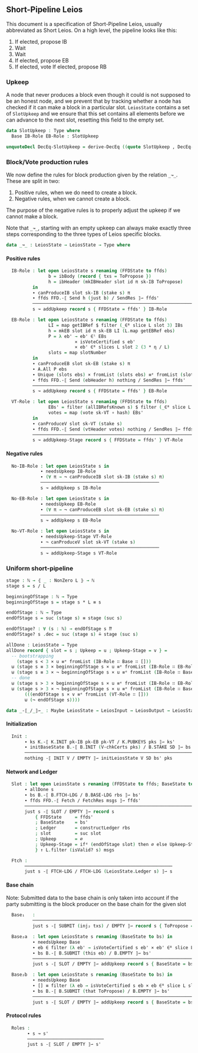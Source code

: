 ## Short-Pipeline Leios

<!--
```agda
{-# OPTIONS --safe #-}
open import Leios.Prelude hiding (id)
open import Leios.FFD
open import Leios.SpecStructure
open import Data.Fin.Patterns
open import Class.ToBool

import Data.List.Relation.Unary.All as A
open import Data.List.Relation.Unary.Unique.DecPropositional N._≟_

open import Tactic.Defaults
open import Tactic.Derive.DecEq

module Leios.Short (⋯ : SpecStructure 1)
  (let open SpecStructure ⋯ renaming (isVoteCertified to isVoteCertified')) where
```
-->

This document is a specification of Short-Pipeline Leios, usually
abbreviated as Short Leios. On a high level, the pipeline looks like this:

1. If elected, propose IB
2. Wait
3. Wait
4. If elected, propose EB
5. If elected, vote
   If elected, propose RB

### Upkeep

A node that never produces a block even though it could is not
supposed to be an honest node, and we prevent that by tracking whether
a node has checked if it can make a block in a particular slot.
`LeiosState` contains a set of `SlotUpkeep` and we ensure that this
set contains all elements before we can advance to the next slot,
resetting this field to the empty set.

```agda
data SlotUpkeep : Type where
  Base IB-Role EB-Role : SlotUpkeep

unquoteDecl DecEq-SlotUpkeep = derive-DecEq ((quote SlotUpkeep , DecEq-SlotUpkeep) ∷ [])
```
<!--
```agda
data StageUpkeep : Type where
  VT-Role : StageUpkeep

unquoteDecl DecEq-StageUpkeep = derive-DecEq ((quote StageUpkeep , DecEq-StageUpkeep) ∷ [])
```
```agda
open import Leios.Protocol (⋯) SlotUpkeep StageUpkeep public

open BaseAbstract B' using (Cert; V-chkCerts; VTy; initSlot)
open FFD hiding (_-⟦_/_⟧⇀_)
open GenFFD
```
```agda
isVoteCertified : LeiosState → EndorserBlock → Type
isVoteCertified s eb = isVoteCertified' (LeiosState.votingState s) (0F , eb)
```
```agda
private variable s s'   : LeiosState
                 ffds'  : FFD.State
                 π      : VrfPf
                 bs'    : B.State
                 ks ks' : K.State
                 msgs   : List (FFDAbstract.Header ffdAbstract ⊎ FFDAbstract.Body ffdAbstract)
                 eb     : EndorserBlock
                 ebs    : List EndorserBlock
                 rbs    : List RankingBlock
                 txs    : List Tx
                 V      : VTy
                 SD     : StakeDistr
                 pks    : List PubKey
```
-->

### Block/Vote production rules

We now define the rules for block production given by the relation `_↝_`. These are split in two:

1. Positive rules, when we do need to create a block.
2. Negative rules, when we cannot create a block.

The purpose of the negative rules is to properly adjust the upkeep if
we cannot make a block.

Note that `_↝_`, starting with an empty upkeep can always make exactly
three steps corresponding to the three types of Leios specific blocks.

```agda
data _↝_ : LeiosState → LeiosState → Type where
```
#### Positive rules
```agda
  IB-Role : let open LeiosState s renaming (FFDState to ffds)
                b = ibBody (record { txs = ToPropose })
                h = ibHeader (mkIBHeader slot id π sk-IB ToPropose)
          in
          ∙ canProduceIB slot sk-IB (stake s) π
          ∙ ffds FFD.-⟦ Send h (just b) / SendRes ⟧⇀ ffds'
          ─────────────────────────────────────────────────────────────────────────
          s ↝ addUpkeep record s { FFDState = ffds' } IB-Role
```
```agda
  EB-Role : let open LeiosState s renaming (FFDState to ffds)
                LI = map getIBRef $ filter (_∈ᴮ slice L slot 3) IBs
                h = mkEB slot id π sk-EB LI (L.map getEBRef ebs)
                P = λ eb' → eb' ∈ˡ EBs
                          × isVoteCertified s eb'
                          × eb' ∈ᴮ slices L slot 2 (3 * η / L)
                slots = map slotNumber
          in
          ∙ canProduceEB slot sk-EB (stake s) π
          ∙ A.All P ebs
          ∙ Unique (slots ebs) × fromList (slots ebs) ≡ᵉ fromList (slots (filter P EBs))
          ∙ ffds FFD.-⟦ Send (ebHeader h) nothing / SendRes ⟧⇀ ffds'
          ─────────────────────────────────────────────────────────────────────────
          s ↝ addUpkeep record s { FFDState = ffds' } EB-Role
```
```agda
  VT-Role : let open LeiosState s renaming (FFDState to ffds)
                EBs' = filter (allIBRefsKnown s) $ filter (_∈ᴮ slice L slot 1) EBs
                votes = map (vote sk-VT ∘ hash) EBs'
          in
          ∙ canProduceV slot sk-VT (stake s)
          ∙ ffds FFD.-⟦ Send (vtHeader votes) nothing / SendRes ⟧⇀ ffds'
          ─────────────────────────────────────────────────────────────────────────
          s ↝ addUpkeep-Stage record s { FFDState = ffds' } VT-Role
```
#### Negative rules
```agda
  No-IB-Role : let open LeiosState s in
             ∙ needsUpkeep IB-Role
             ∙ (∀ π → ¬ canProduceIB slot sk-IB (stake s) π)
             ─────────────────────────────────────────────
             s ↝ addUpkeep s IB-Role
```
```agda
  No-EB-Role : let open LeiosState s in
             ∙ needsUpkeep EB-Role
             ∙ (∀ π → ¬ canProduceEB slot sk-EB (stake s) π)
             ─────────────────────────────────────────────
             s ↝ addUpkeep s EB-Role
```
```agda
  No-VT-Role : let open LeiosState s in
             ∙ needsUpkeep-Stage VT-Role
             ∙ ¬ canProduceV slot sk-VT (stake s)
             ─────────────────────────────────────────────
             s ↝ addUpkeep-Stage s VT-Role
```
### Uniform short-pipeline
```agda
stage : ℕ → ⦃ _ : NonZero L ⦄ → ℕ
stage s = s / L

beginningOfStage : ℕ → Type
beginningOfStage s = stage s * L ≡ s

endOfStage : ℕ → Type
endOfStage s = suc (stage s) ≡ stage (suc s)

endOfStage? : ∀ (s : ℕ) → endOfStage s ⁇
endOfStage? s .dec = suc (stage s) ≟ stage (suc s)

allDone : LeiosState → Type
allDone record { slot = s ; Upkeep = u ; Upkeep-Stage = v } =
  -- bootstrapping
    (stage s < 3 × u ≡ᵉ fromList (IB-Role ∷ Base ∷ []))
  ⊎ (stage s ≡ 3 × beginningOfStage s × u ≡ᵉ fromList (IB-Role ∷ EB-Role ∷ Base ∷ []))
  ⊎ (stage s ≡ 3 × ¬ beginningOfStage s × u ≡ᵉ fromList (IB-Role ∷ Base ∷ []))
  -- done
  ⊎ (stage s > 3 × beginningOfStage s × u ≡ᵉ fromList (IB-Role ∷ EB-Role ∷ Base ∷ []))
  ⊎ (stage s > 3 × ¬ beginningOfStage s × u ≡ᵉ fromList (IB-Role ∷ Base ∷ []) ×
       (((endOfStage s × v ≡ᵉ fromList (VT-Role ∷ []))
       ⊎ (¬ endOfStage s))))

data _-⟦_/_⟧⇀_ : Maybe LeiosState → LeiosInput → LeiosOutput → LeiosState → Type where
```
#### Initialization
```agda
  Init :
       ∙ ks K.-⟦ K.INIT pk-IB pk-EB pk-VT / K.PUBKEYS pks ⟧⇀ ks'
       ∙ initBaseState B.-⟦ B.INIT (V-chkCerts pks) / B.STAKE SD ⟧⇀ bs'
       ────────────────────────────────────────────────────────────────
       nothing -⟦ INIT V / EMPTY ⟧⇀ initLeiosState V SD bs' pks
```
#### Network and Ledger
```agda
  Slot : let open LeiosState s renaming (FFDState to ffds; BaseState to bs) in
       ∙ allDone s
       ∙ bs B.-⟦ B.FTCH-LDG / B.BASE-LDG rbs ⟧⇀ bs'
       ∙ ffds FFD.-⟦ Fetch / FetchRes msgs ⟧⇀ ffds'
       ───────────────────────────────────────────────────────────────────────
       just s -⟦ SLOT / EMPTY ⟧⇀ record s
           { FFDState     = ffds'
           ; BaseState    = bs'
           ; Ledger       = constructLedger rbs
           ; slot         = suc slot
           ; Upkeep       = ∅
           ; Upkeep-Stage = ifᵈ (endOfStage slot) then ∅ else Upkeep-Stage
           } ↑ L.filter (isValid? s) msgs
```
```agda
  Ftch :
       ────────────────────────────────────────────────────────
       just s -⟦ FTCH-LDG / FTCH-LDG (LeiosState.Ledger s) ⟧⇀ s
```
#### Base chain

Note: Submitted data to the base chain is only taken into account
      if the party submitting is the block producer on the base chain
      for the given slot
```agda
  Base₁   :
          ───────────────────────────────────────────────────────────────────
          just s -⟦ SUBMIT (inj₂ txs) / EMPTY ⟧⇀ record s { ToPropose = txs }
```
```agda
  Base₂a  : let open LeiosState s renaming (BaseState to bs) in
          ∙ needsUpkeep Base
          ∙ eb ∈ filter (λ eb' → isVoteCertified s eb' × eb' ∈ᴮ slice L slot 2) EBs
          ∙ bs B.-⟦ B.SUBMIT (this eb) / B.EMPTY ⟧⇀ bs'
          ───────────────────────────────────────────────────────────────────────
          just s -⟦ SLOT / EMPTY ⟧⇀ addUpkeep record s { BaseState = bs' } Base

  Base₂b  : let open LeiosState s renaming (BaseState to bs) in
          ∙ needsUpkeep Base
          ∙ [] ≡ filter (λ eb → isVoteCertified s eb × eb ∈ᴮ slice L slot 2) EBs
          ∙ bs B.-⟦ B.SUBMIT (that ToPropose) / B.EMPTY ⟧⇀ bs'
          ───────────────────────────────────────────────────────────────────────
          just s -⟦ SLOT / EMPTY ⟧⇀ addUpkeep record s { BaseState = bs' } Base
```
#### Protocol rules
```agda
  Roles :
        ∙ s ↝ s'
        ─────────────────────────────
        just s -⟦ SLOT / EMPTY ⟧⇀ s'
```
